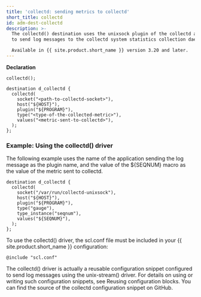 ```yaml
---
title: 'collectd: sending metrics to collectd'
short_title: collectd
id: adm-dest-collectd
description: >-
  The collectd() destination uses the unixsock plugin of the collectd application
  to send log messages to the collectd system statistics collection daemon. You must install and configure collectd separately before using this destination.

  Available in {{ site.product.short_name }} version 3.20 and later.
---
```


**Declaration**

```config
collectd();

destination d_collectd {
  collectd(
    socket("<path-to-collectd-socket>"),
    host("${HOST}"),
    plugin("${PROGRAM}"),
    type("<type-of-the-collected-metric>"),
    values("<metric-sent-to-collectd>"),
  );
};
```

### Example: Using the collectd() driver

The following example uses the name of the application sending the log
message as the plugin name, and the value of the ${SEQNUM} macro as the
value of the metric sent to collectd.

```config
destination d_collectd {
  collectd(
    socket("/var/run/collectd-unixsock"),
    host("${HOST}"),
    plugin("${PROGRAM}"),
    type("gauge"),
    type_instance("seqnum"),
    values("${SEQNUM}"),
  );
};
```

To use the collectd() driver, the scl.conf file must be included in your
{{ site.product.short_name }} configuration:

```config
@include "scl.conf"
```

The collectd() driver is actually a reusable configuration snippet
configured to send log messages using the unix-stream() driver. For
details on using or writing such configuration snippets, see
Reusing configuration blocks. You can find the source of
the collectd configuration snippet on GitHub.
